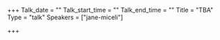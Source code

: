 +++
Talk_date = ""
Talk_start_time = ""
Talk_end_time = ""
Title = "TBA"
Type = "talk"
Speakers = ["jane-miceli"]

+++
